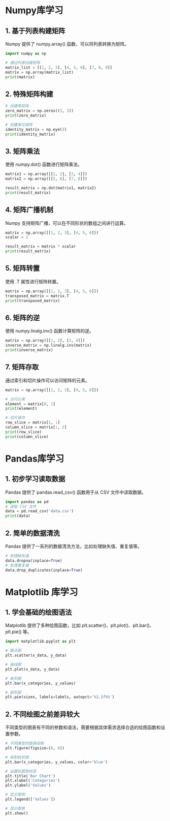 # Numpy库学习

## 1. 基于列表构建矩阵

Numpy 提供了 numpy.array() 函数，可以将列表转换为矩阵。

```python
import numpy as np

# 通过列表创建矩阵
matrix_list = [[1, 2, 3], [4, 5, 6], [7, 8, 9]]
matrix = np.array(matrix_list)
print(matrix)
```

## 2. 特殊矩阵构建

```python
# 创建零矩阵
zero_matrix = np.zeros((3, 3))
print(zero_matrix)

# 创建单位矩阵
identity_matrix = np.eye(3)
print(identity_matrix)
```

## 3. 矩阵乘法

使用 numpy.dot() 函数进行矩阵乘法。

```python
matrix1 = np.array([[1, 2], [3, 4]])
matrix2 = np.array([[5, 6], [7, 8]])

result_matrix = np.dot(matrix1, matrix2)
print(result_matrix)
```

## 4. 矩阵广播机制

Numpy 支持矩阵广播，可以在不同形状的数组之间进行运算。

```python
matrix = np.array([[1, 2, 3], [4, 5, 6]])
scalar = 2

result_matrix = matrix * scalar
print(result_matrix)
```

## 5. 矩阵转置

使用 .T 属性进行矩阵转置。

```python
matrix = np.array([[1, 2, 3], [4, 5, 6]])
transposed_matrix = matrix.T
print(transposed_matrix)
```

## 6. 矩阵的逆

使用 numpy.linalg.inv() 函数计算矩阵的逆。

```python
matrix = np.array([[1, 2], [3, 4]])
inverse_matrix = np.linalg.inv(matrix)
print(inverse_matrix)
```

## 7. 矩阵存取

通过索引和切片操作可以访问矩阵的元素。

```python
matrix = np.array([[1, 2, 3], [4, 5, 6]])

# 访问元素
element = matrix[0, 1]
print(element)

# 切片操作
row_slice = matrix[1, :]
column_slice = matrix[:, 2]
print(row_slice)
print(column_slice)
```

# Pandas库学习

## 1. 初步学习读取数据

Pandas 提供了 pandas.read_csv() 函数用于从 CSV 文件中读取数据。

```python
import pandas as pd
# 读取 CSV 文件
data = pd.read_csv('data.csv')
print(data)
```

## 2. 简单的数据清洗

Pandas 提供了一系列的数据清洗方法，比如处理缺失值、重复值等。

```python
# 处理缺失值
data.dropna(inplace=True)
# 处理重复值
data.drop_duplicates(inplace=True)
```

# Matplotlib 库学习

## 1. 学会基础的绘图语法

Matplotlib 提供了多种绘图函数，比如 plt.scatter()、plt.plot()、plt.bar()、plt.pie() 等。

```python
import matplotlib.pyplot as plt

# 散点图
plt.scatter(x_data, y_data)

# 曲线图
plt.plot(x_data, y_data)

# 条形图
plt.bar(x_categories, y_values)

# 扇形图
plt.pie(sizes, labels=labels, autopct='%1.1f%%')
```

## 2. 不同绘图之前差异较大

不同类型的图表有不同的参数和语法，需要根据具体需求选择合适的绘图函数和设置参数。

```python
# 不同类型的图表绘制
plt.figure(figsize=(8, 6))

# 绘制柱状图
plt.bar(x_categories, y_values, color='blue')

# 设置标题和标签
plt.title('Bar Chart')
plt.xlabel('Categories')
plt.ylabel('Values')

# 显示图例
plt.legend(['Values'])

# 显示图表
plt.show()
```
